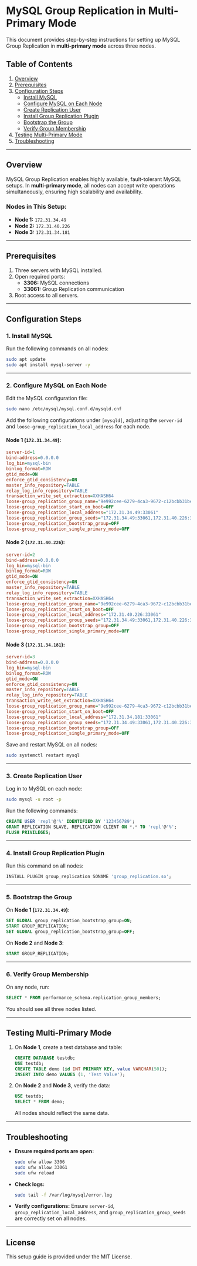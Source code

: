 # MySQL Group Replication in Multi-Primary Mode

This document provides step-by-step instructions for setting up MySQL Group Replication in **multi-primary mode** across three nodes.

## Table of Contents
1. [Overview](#overview)
2. [Prerequisites](#prerequisites)
3. [Configuration Steps](#configuration-steps)
    - [Install MySQL](#1-install-mysql)
    - [Configure MySQL on Each Node](#2-configure-mysql-on-each-node)
    - [Create Replication User](#3-create-replication-user)
    - [Install Group Replication Plugin](#4-install-group-replication-plugin)
    - [Bootstrap the Group](#5-bootstrap-the-group)
    - [Verify Group Membership](#6-verify-group-membership)
4. [Testing Multi-Primary Mode](#testing-multi-primary-mode)
5. [Troubleshooting](#troubleshooting)

---

## Overview
MySQL Group Replication enables highly available, fault-tolerant MySQL setups. In **multi-primary mode**, all nodes can accept write operations simultaneously, ensuring high scalability and availability.

### Nodes in This Setup:
- **Node 1:** `172.31.34.49`
- **Node 2:** `172.31.40.226`
- **Node 3:** `172.31.34.181`

---

## Prerequisites
1. Three servers with MySQL installed.
2. Open required ports:
   - **3306:** MySQL connections
   - **33061:** Group Replication communication
3. Root access to all servers.

---

## Configuration Steps

### 1. Install MySQL
Run the following commands on all nodes:
```bash
sudo apt update
sudo apt install mysql-server -y
```

---

### 2. Configure MySQL on Each Node
Edit the MySQL configuration file:
```bash
sudo nano /etc/mysql/mysql.conf.d/mysqld.cnf
```
Add the following configurations under `[mysqld]`, adjusting the `server-id` and `loose-group_replication_local_address` for each node.

#### Node 1 (`172.31.34.49`):
```ini
server-id=1
bind-address=0.0.0.0
log_bin=mysql-bin
binlog_format=ROW
gtid_mode=ON
enforce_gtid_consistency=ON
master_info_repository=TABLE
relay_log_info_repository=TABLE
transaction_write_set_extraction=XXHASH64
loose-group_replication_group_name="9e992cee-6279-4ca3-9672-c12bcbb31bed"
loose-group_replication_start_on_boot=OFF
loose-group_replication_local_address="172.31.34.49:33061"
loose-group_replication_group_seeds="172.31.34.49:33061,172.31.40.226:33061,172.31.34.181:33061"
loose-group_replication_bootstrap_group=OFF
loose-group_replication_single_primary_mode=OFF
```

#### Node 2 (`172.31.40.226`):
```ini
server-id=2
bind-address=0.0.0.0
log_bin=mysql-bin
binlog_format=ROW
gtid_mode=ON
enforce_gtid_consistency=ON
master_info_repository=TABLE
relay_log_info_repository=TABLE
transaction_write_set_extraction=XXHASH64
loose-group_replication_group_name="9e992cee-6279-4ca3-9672-c12bcbb31bed"
loose-group_replication_start_on_boot=OFF
loose-group_replication_local_address="172.31.40.226:33061"
loose-group_replication_group_seeds="172.31.34.49:33061,172.31.40.226:33061,172.31.34.181:33061"
loose-group_replication_bootstrap_group=OFF
loose-group_replication_single_primary_mode=OFF
```

#### Node 3 (`172.31.34.181`):
```ini
server-id=3
bind-address=0.0.0.0
log_bin=mysql-bin
binlog_format=ROW
gtid_mode=ON
enforce_gtid_consistency=ON
master_info_repository=TABLE
relay_log_info_repository=TABLE
transaction_write_set_extraction=XXHASH64
loose-group_replication_group_name="9e992cee-6279-4ca3-9672-c12bcbb31bed"
loose-group_replication_start_on_boot=OFF
loose-group_replication_local_address="172.31.34.181:33061"
loose-group_replication_group_seeds="172.31.34.49:33061,172.31.40.226:33061,172.31.34.181:33061"
loose-group_replication_bootstrap_group=OFF
loose-group_replication_single_primary_mode=OFF
```
Save and restart MySQL on all nodes:
```bash
sudo systemctl restart mysql
```

---

### 3. Create Replication User
Log in to MySQL on each node:
```bash
sudo mysql -u root -p
```
Run the following commands:
```sql
CREATE USER 'repl'@'%' IDENTIFIED BY '123456789';
GRANT REPLICATION SLAVE, REPLICATION CLIENT ON *.* TO 'repl'@'%';
FLUSH PRIVILEGES;
```

---

### 4. Install Group Replication Plugin
Run this command on all nodes:
```sql
INSTALL PLUGIN group_replication SONAME 'group_replication.so';
```

---

### 5. Bootstrap the Group
On **Node 1 (`172.31.34.49`)**:
```sql
SET GLOBAL group_replication_bootstrap_group=ON;
START GROUP_REPLICATION;
SET GLOBAL group_replication_bootstrap_group=OFF;
```

On **Node 2** and **Node 3**:
```sql
START GROUP_REPLICATION;
```

---

### 6. Verify Group Membership
On any node, run:
```sql
SELECT * FROM performance_schema.replication_group_members;
```
You should see all three nodes listed.

---

## Testing Multi-Primary Mode

1. On **Node 1**, create a test database and table:
    ```sql
    CREATE DATABASE testdb;
    USE testdb;
    CREATE TABLE demo (id INT PRIMARY KEY, value VARCHAR(50));
    INSERT INTO demo VALUES (1, 'Test Value');
    ```

2. On **Node 2** and **Node 3**, verify the data:
    ```sql
    USE testdb;
    SELECT * FROM demo;
    ```
   All nodes should reflect the same data.

---

## Troubleshooting
- **Ensure required ports are open:**
    ```bash
    sudo ufw allow 3306
    sudo ufw allow 33061
    sudo ufw reload
    ```
- **Check logs:**
    ```bash
    sudo tail -f /var/log/mysql/error.log
    ```
- **Verify configurations:** Ensure `server-id`, `group_replication_local_address`, and `group_replication_group_seeds` are correctly set on all nodes.

---

## License
This setup guide is provided under the MIT License.

